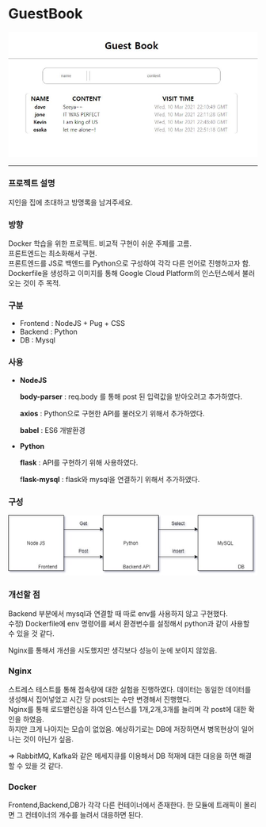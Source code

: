 # GuestBook

![/image/readme.JPG](/image/readme.JPG)

------

### 프로젝트 설명

지인을 집에 초대하고 방명록을 남겨주세요. 



### 방향

Docker 학습을 위한 프로젝트. 비교적 구현이 쉬운 주제를 고름.   
프론트엔드는 최소화해서 구현.   
프론트엔드를 JS로 백엔드를 Python으로 구성하여 각각 다른 언어로 진행하고자 함.   
Dockerfile을 생성하고 이미지를 통해 Google Cloud Platform의 인스턴스에서 불러오는 것이 주 목적.   



### 구분

- Frontend :  NodeJS + Pug  + CSS
- Backend : Python
- DB : Mysql



### 사용

- **NodeJS**

    **body-parser** :  req.body 를 통해 post 된 입력값을 받아오려고 추가하였다.

    **axios** : Python으로 구현한 API를 불러오기 위해서 추가하였다.

    **babel** : ES6 개발환경

- **Python**

    **flask** : API를 구현하기 위해 사용하였다. 

    f**lask-mysql** : flask와 mysql을 연결하기 위해서 추가하였다.



### 구성

![/image/readme2.jpg](/image/readme2.jpg)



### 개선할 점

Backend 부분에서 mysql과 연결할 때 따로 env를 사용하지 않고 구현했다.       
수정) Dockerfile에 env 명령어를 써서 환경변수를 설정해서 python과 같이 사용할 수 있을 것 같다.

Nginx를 통해서 개선을 시도했지만 생각보다 성능이 눈에 보이지 않았음.

### Nginx
스트레스 테스트를 통해 접속량에 대한 실험을 진행하였다. 데이터는 동일한 데이터를 생성해서 집어넣었고 시간 당 post되는 수만 변경해서 진행했다.      
Nginx를 통해 로드밸런싱을 하여 인스턴스를 1개,2개,3개를 늘리며 각 post에 대한 확인을 하였음.        
하지만 크게 나아지는 모습이 없었음. 예상하기로는 DB에 저장하면서 병목현상이 일어나는 것이 아닌가 싶음.        

=> RabbitMQ, Kafka와 같은 메세지큐를 이용해서 DB 적재에 대한 대응을 하면 해결할 수 있을 것 같다.

### Docker

Frontend,Backend,DB가 각각 다른 컨테이너에서 존재한다. 한 모듈에 트래픽이 몰리면 그 컨테이너의 개수를 늘려서 대응하면 된다.
